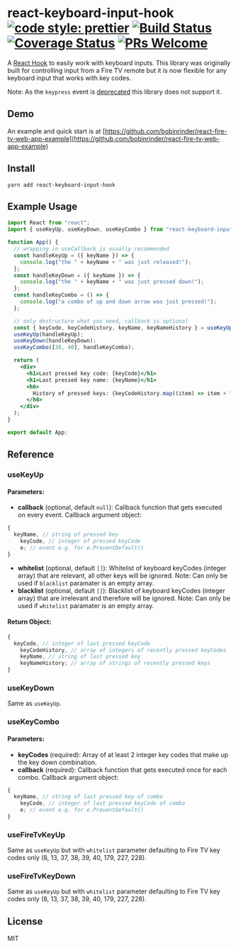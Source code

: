# react-keyboard-input-hook [![code style: prettier](https://img.shields.io/badge/code_style-prettier-ff69b4.svg?style=flat-square)](https://github.com/prettier/prettier) [![Build Status](https://travis-ci.com/bobinrinder/react-keyboard-input-hook.svg?branch=master)](https://travis-ci.org/bobinrinder/react-keyboard-input-hook) [![Coverage Status](https://coveralls.io/repos/github/bobinrinder/react-keyboard-input-hook/badge.svg)](https://coveralls.io/github/bobinrinder/react-keyboard-input-hook) [![PRs Welcome](https://img.shields.io/badge/PRs-welcome-brightgreen.svg?style=flat-square)](https://github.com/bobinrinder/react-keyboard-input-hook/pulls)

A [React Hook](https://reactjs.org/docs/hooks-intro.html) to easily work with keyboard inputs. This library was originally built for controlling input from a Fire TV remote but it is now flexible for any keyboard input that works with key codes.

Note: As the `keypress` event is [deprecated](https://developer.mozilla.org/en-US/docs/Web/API/Document/keypress_event) this library does not support it.

## Demo

An example and quick start is at [https://github.com/bobinrinder/react-fire-tv-web-app-example](https://github.com/bobinrinder/react-fire-tv-web-app-example)

## Install

`yarn add react-keyboard-input-hook`

## Example Usage

```jsx
import React from "react";
import { useKeyUp, useKeyDown, useKeyCombo } from "react-keyboard-input-hook";

function App() {
  // wrapping in useCallback is usually recommended
  const handleKeyUp = ({ keyName }) => {
    console.log("the " + keyName + " was just released!");
  };
  const handleKeyDown = ({ keyName }) => {
    console.log("the " + keyName + " was just pressed down!");
  };
  const handleKeyCombo = () => {
    console.log("a combo of up and down arrow was just pressed!");
  };

  // only destructure what you need, callback is optional
  const { keyCode, keyCodeHistory, keyName, keyNameHistory } = useKeyUp();
  useKeyUp(handleKeyUp);
  useKeyDown(handleKeyDown);
  useKeyCombo([38, 40], handleKeyCombo);

  return (
    <div>
      <h1>Last pressed key code: {keyCode}</h1>
      <h1>Last pressed key name: {keyName}</h1>
      <h6>
        History of pressed keys: {keyCodeHistory.map((item) => item + ", ")}
      </h6>
    </div>
  );
}

export default App;
```

## Reference

### useKeyUp

#### Parameters:

- **callback** (optional, default `null`):
  Callback function that gets executed on every event.
  Callback argument object:

```js
{
  keyName, // string of pressed key
    keyCode, // integer of pressed keyCode
    e; // event e.g. for e.PreventDefault()
}
```

- **whitelist** (optional, default `[]`):
  Whitelist of keyboard keyCodes (integer array) that are relevant, all other keys will be ignored.
  Note: Can only be used if `blacklist` paramater is an empty array.
- **blacklist** (optional, default `[]`):
  Blacklist of keyboard keyCodes (integer array) that are irrelevant and therefore will be ignored.
  Note: Can only be used if `whitelist` paramater is an empty array.

#### Return Object:

```jsx
{
  keyCode, // integer of last pressed keyCode
    keyCodeHistory, // array of integers of recently pressed keyCodes
    keyName, // string of last pressed key
    keyNameHistory; // array of strings of recently pressed keys
}
```

### useKeyDown

Same as `useKeyUp`.

### useKeyCombo

#### Parameters:

- **keyCodes** (required):
  Array of at least 2 integer key codes that make up the key down combination.
- **callback** (required):
  Callback function that gets executed once for each combo.
  Callback argument object:

```js
{
  keyName, // string of last pressed key of combo
    keyCode, // integer of last pressed keyCode of combo
    e; // event e.g. for e.PreventDefault()
}
```

### useFireTvKeyUp

Same as `useKeyUp` but with `whitelist` parameter defaulting to Fire TV key codes only (8, 13, 37, 38, 39, 40, 179, 227, 228).

### useFireTvKeyDown

Same as `useKeyUp` but with `whitelist` parameter defaulting to Fire TV key codes only (8, 13, 37, 38, 39, 40, 179, 227, 228).

## License

MIT
